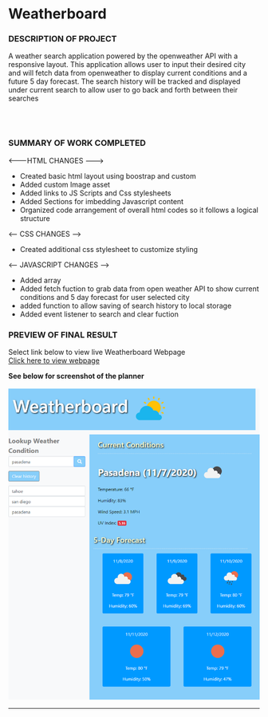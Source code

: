 <h1> Weatherboard</h1>
<p></p>
<h3>DESCRIPTION OF PROJECT</h3>
A weather search application powered by the openweather API with a responsive layout. This application allows user to input their desired city and  will fetch data from openweather to display current conditions and a future 5 day forecast. The search history will be tracked and displayed under current search to allow user to go back and forth between their searches

<br><br>
<h3>SUMMARY OF WORK COMPLETED</h3>

<---HTML CHANGES --->
- Created basic html layout using boostrap and custom 
- Added custom Image asset
- Added links to JS Scripts and Css stylesheets 
- Added Sections for imbedding Javascript content 
- Organized code arrangement of overall html codes so it follows a logical structure

<-- CSS CHANGES -->
- Created additional css stylesheet to customize styling


<-- JAVASCRIPT CHANGES -->
- Added array
- Added fetch fuction to grab data from open weather API to show current conditions and 5 day forecast for user selected city
- added function to allow saving of search history to local storage 
- Added event listener to search and clear fuction 

<p></p>

<h3>PREVIEW OF FINAL RESULT</h3>
<p>

Select link below to view live Weatherboard Webpage <br>
<a href="https://lex4736.github.io/Weatherboard/"> Click here to view webpage </a>
<p>
<b>See below for screenshot of the planner<b>
<br><br>
<img src="assets\ScreenshotHW06.png" alt="Weatherboard Screenshot">
<br><hr>
